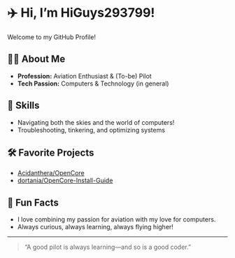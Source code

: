 # ✈️ Hi, I’m HiGuys293799!

Welcome to my GitHub Profile!

## 👨‍✈️ About Me
- **Profession:** Aviation Enthusiast & (To-be) Pilot  
- **Tech Passion:** Computers & Technology (in general)

## 🚀 Skills
- Navigating both the skies and the world of computers!
- Troubleshooting, tinkering, and optimizing systems

## 🛠️ Favorite Projects
- [Acidanthera/OpenCore](https://github.com/acidanthera/OpenCorePkg)
- [dortania/OpenCore-Install-Guide](https://github.com/dortania/OpenCore-Install-Guide)

## 🌟 Fun Facts
- I love combining my passion for aviation with my love for computers.
- Always curious, always learning, always flying higher!

---

> “A good pilot is always learning—and so is a good coder.”
